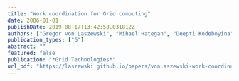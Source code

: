 ```yaml
---
title: "Work coordination for Grid computing"
date: 2006-01-01
publishDate: 2019-08-17T13:42:58.031812Z
authors: ["Gregor von Laszewski", "Mihael Hategan", "Deepti Kodeboyina"]
publication_types: ["6"]
abstract: ""
featured: false
publication: "*Grid Technologies*"
url_pdf: "https://laszewski.github.io/papers/vonLaszewski-work-coordination.pdf"
---
```


